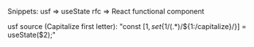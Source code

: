 Snippets:
usf => useState
rfc => React functional component

usf source (Capitalize first letter):
"const [${1}, set${1/(.*)/${1:/capitalize}/}] = useState($2);"
